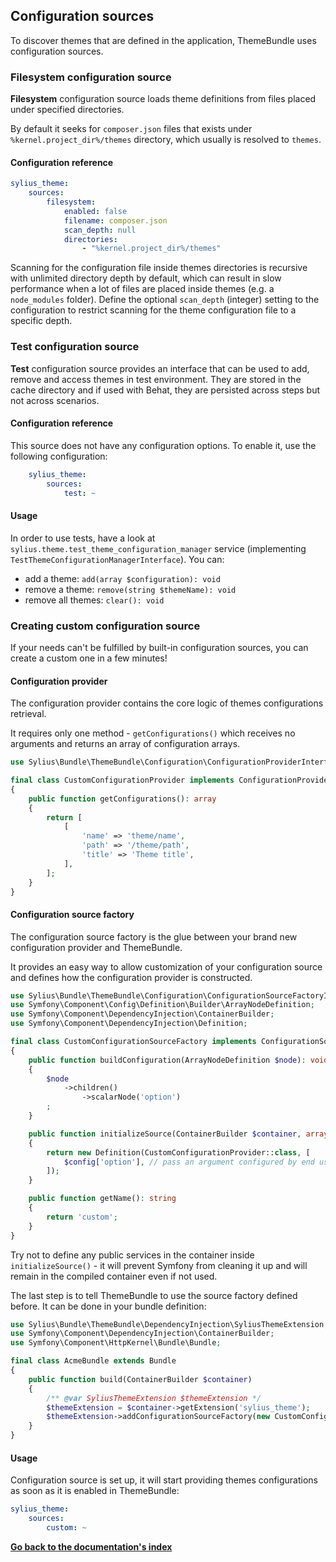 ## Configuration sources

To discover themes that are defined in the application, ThemeBundle uses configuration sources.

### Filesystem configuration source

**Filesystem** configuration source loads theme definitions from files placed under specified directories.

By default it seeks for `composer.json` files that exists under `%kernel.project_dir%/themes` directory, which
usually is resolved to `themes`.

#### Configuration reference

```yaml
sylius_theme:
    sources:
        filesystem:
            enabled: false
            filename: composer.json
            scan_depth: null
            directories:
                - "%kernel.project_dir%/themes"
```

Scanning for the configuration file inside themes directories is recursive with unlimited directory depth by default,
which can result in slow performance when a lot of files are placed inside themes (e.g. a `node_modules` folder).
Define the optional `scan_depth` (integer) setting to the configuration to restrict scanning for the theme configuration
file to a specific depth.
    
### Test configuration source

**Test** configuration source provides an interface that can be used to add, remove and access themes in test environment.
They are stored in the cache directory and if used with Behat, they are persisted across steps but not across scenarios.

#### Configuration reference

This source does not have any configuration options. To enable it, use the following configuration:

```yaml
    sylius_theme:
        sources:
            test: ~
```

#### Usage

In order to use tests, have a look at `sylius.theme.test_theme_configuration_manager` service
(implementing `TestThemeConfigurationManagerInterface`). You can:

 - add a theme: `add(array $configuration): void`
 - remove a theme: `remove(string $themeName): void`
 - remove all themes: `clear(): void`

### Creating custom configuration source

If your needs can't be fulfilled by built-in configuration sources, you can create a custom one in a few minutes!

#### Configuration provider

The configuration provider contains the core logic of themes configurations retrieval.

It requires only one method - `getConfigurations()` which receives no arguments and returns an array of configuration arrays.

```php
use Sylius\Bundle\ThemeBundle\Configuration\ConfigurationProviderInterface;

final class CustomConfigurationProvider implements ConfigurationProviderInterface
{
    public function getConfigurations(): array
    {
        return [
            [
                'name' => 'theme/name',
                'path' => '/theme/path',
                'title' => 'Theme title',
            ],
        ];
    }
}
```

#### Configuration source factory

The configuration source factory is the glue between your brand new configuration provider and ThemeBundle.

It provides an easy way to allow customization of your configuration source and defines how the configuration
provider is constructed.

```php
use Sylius\Bundle\ThemeBundle\Configuration\ConfigurationSourceFactoryInterface;
use Symfony\Component\Config\Definition\Builder\ArrayNodeDefinition;
use Symfony\Component\DependencyInjection\ContainerBuilder;
use Symfony\Component\DependencyInjection\Definition;

final class CustomConfigurationSourceFactory implements ConfigurationSourceFactoryInterface
{
    public function buildConfiguration(ArrayNodeDefinition $node): void
    {
        $node
            ->children()
                ->scalarNode('option')
        ;
    }

    public function initializeSource(ContainerBuilder $container, array $config)
    {
        return new Definition(CustomConfigurationProvider::class, [
            $config['option'], // pass an argument configured by end user to configuration provider
        ]);
    }

    public function getName(): string
    {
        return 'custom';
    }
}
```

Try not to define any public services in the container inside `initializeSource()` - it will prevent Symfony from
cleaning it up and will remain in the compiled container even if not used.

The last step is to tell ThemeBundle to use the source factory defined before. It can be done in your bundle definition:

```php
use Sylius\Bundle\ThemeBundle\DependencyInjection\SyliusThemeExtension;
use Symfony\Component\DependencyInjection\ContainerBuilder;
use Symfony\Component\HttpKernel\Bundle\Bundle;

final class AcmeBundle extends Bundle
{
    public function build(ContainerBuilder $container)
    {
        /** @var SyliusThemeExtension $themeExtension */
        $themeExtension = $container->getExtension('sylius_theme');
        $themeExtension->addConfigurationSourceFactory(new CustomConfigurationSourceFactory());
    }
}
```

#### Usage

Configuration source is set up, it will start providing themes configurations as soon as it is enabled in ThemeBundle:

```yaml
sylius_theme:
    sources:
        custom: ~
```

**[Go back to the documentation's index](index.md)**
